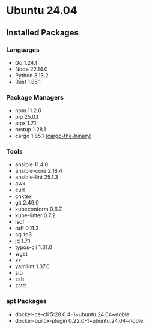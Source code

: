 # Ubuntu 24.04

## Installed Packages

### Languages

- Go 1.24.1
- Node 22.14.0
- Python 3.13.2
- Rust 1.85.1

### Package Managers

- npm 11.2.0
- pip 25.0.1
- pipx 1.7.1
- rustup 1.28.1
- cargo 1.85.1 ([cargo-the-binary](https://github.com/rust-lang/cargo/blob/master/src/cargo/version.rs))

### Tools

- ansible 11.4.0
- ansible-core 2.18.4
- ansible-lint 25.1.3
- awk
- curl
- chktex
- git 2.49.0
- kubeconform 0.6.7
- kube-linter 0.7.2
- lsof
- ruff 0.11.2
- sqlite3
- jq 1.7.1
- typos-cli 1.31.0
- wget
- xz
- yamllint 1.37.0
- zip
- zsh
- zstd

### apt Packages

- docker-ce-cli 5:28.0.4-1\~ubuntu.24.04\~noble
- docker-buildx-plugin 0.22.0-1\~ubuntu.24.04\~noble
